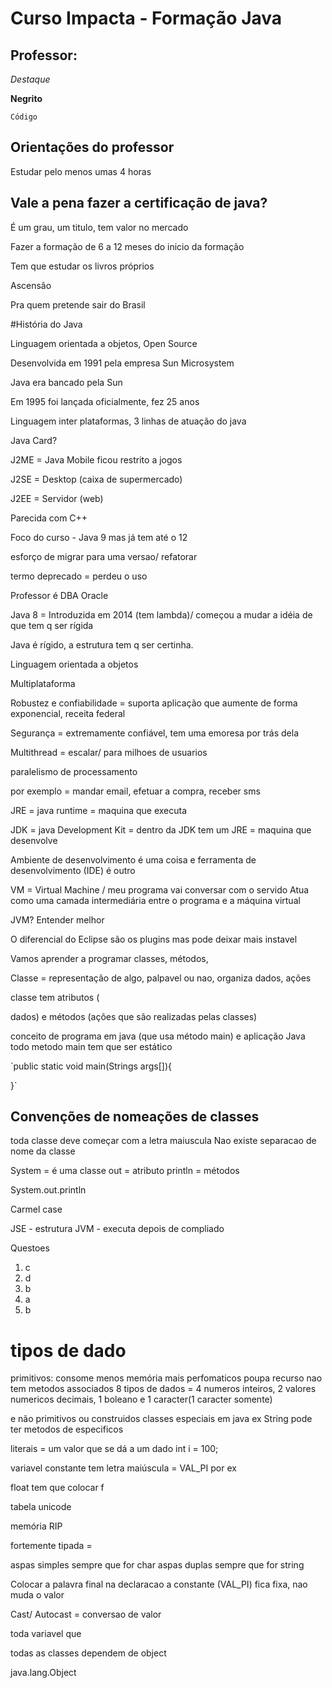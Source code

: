 # Curso Impacta - Formação Java 
## Professor: 

_Destaque_

**Negrito**

`Código`

## Orientações do professor

Estudar pelo menos umas 4 horas

## Vale a pena fazer a certificação de java?

É um grau, um titulo, tem valor no mercado

Fazer a formação de 6 a 12 meses do inicio da formação

Tem que estudar os livros próprios

Ascensâo

Pra quem pretende sair do Brasil

#História do Java

Linguagem orientada a objetos, Open Source

Desenvolvida em 1991 pela empresa Sun Microsystem

Java era bancado pela Sun

Em 1995 foi lançada oficialmente, fez 25 anos 

Linguagem inter plataformas, 3 linhas de atuação do java

Java Card?

J2ME = Java Mobile ficou restrito a jogos 

J2SE = Desktop (caixa de supermercado)

J2EE = Servidor (web) 

Parecida com C++

Foco do curso - Java 9 mas já tem até o 12

esforço de migrar para uma versao/ refatorar

termo deprecado = perdeu o uso

Professor é DBA Oracle

Java 8 = Introduzida em 2014 (tem lambda)/ começou a mudar a idéia
de que tem q ser rígida

Java é rígido, a estrutura tem q ser certinha.

Linguagem orientada a objetos

Multiplataforma

Robustez e confiabilidade = suporta aplicação que aumente de forma
exponencial, receita federal

Segurança  = extremamente confiável, tem uma emoresa por trás dela

Multithread = escalar/ para milhoes de usuarios

paralelismo de processamento 

por exemplo = mandar email, efetuar a compra, receber sms 

JRE = java runtime = maquina que executa

JDK = java Development Kit = dentro da JDK tem um JRE = maquina que desenvolve

Ambiente de desenvolvimento é uma coisa e ferramenta de desenvolvimento (IDE) é outro

VM = Virtual Machine / meu programa vai conversar com o servido
Atua como uma camada intermediária entre o programa e a máquina
virtual

JVM? Entender melhor

O diferencial do Eclipse são os plugins mas pode deixar mais instavel

Vamos aprender a programar classes, métodos, 

Classe = representação de algo, palpavel ou nao, organiza dados, ações

classe tem atributos (

dados) e métodos (ações que são realizadas pelas classes)

conceito de programa em java (que usa método main) e aplicação Java
todo metodo main tem que ser estático

`public static void main(Strings args[]){

}`

## Convenções de nomeações de classes
toda classe deve começar com a letra maiuscula
Nao existe separacao de nome da classe

System = é uma classe
out = atributo
println = métodos

System.out.println


Carmel case

JSE - estrutura
JVM - executa depois de compliado

Questoes

1) c
2) d
3) b
4) a
5) b


# tipos de dado 

primitivos:
consome menos memória
mais perfomaticos
poupa recurso
nao tem metodos associados
8 tipos de dados = 4 numeros inteiros, 2 valores numericos decimais, 1 boleano e 1 caracter(1 caracter somente)

e não primitivos ou construidos
classes especiais em java
ex String 
pode ter metodos de especificos

literais = um valor que se dá a um dado
int i = 100;


variavel constante tem letra maiúscula = VAL_PI por ex

float tem que colocar f

tabela unicode

memória RIP

fortemente tipada = 

aspas simples sempre que for char
aspas duplas sempre que for string

Colocar a palavra final na declaracao a constante (VAL_PI) fica fixa, nao muda o valor

Cast/ Autocast = conversao de valor

toda variavel que 


todas as classes dependem de object

java.lang.Object















